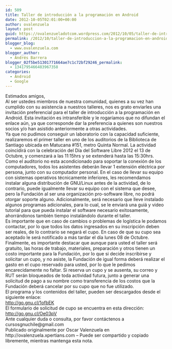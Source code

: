 ```yaml
---
id: 509
title: Taller de introducción a la programación en Android
date: 2012-10-05T02:01:00+00:00
author: ovalenzuela
layout: post
guid: https://ovalenzueladotcom.wordpress.com/2012/10/05/taller-de-introduccion-a-la-programacion-en-android
permalink: /2012/10/taller-de-introduccion-a-la-programacion-en-android.html
blogger_blog:
  - www.ovalenzuela.com
blogger_author:
  - Andrés Barrera
blogger_02f5be51301771664ae7c1c72bf29246_permalink:
  - 1341795466483967358
categories:
  - Android
  - Google
---
```

<div>
  Estimados amigos,
</div>

<div>
</div>

<div>
  Al ser ustedes miembros de nuestra comunidad, quienes a su vez han cumplido con su asistencia a nuestros talleres, nos es grato enviarles una invitación preferencial para el taller de introducción a la programación en Android. Esta invitación es intransferible y le rogaríamos que no difundan el enlace aún, ya que corresponde dar la preferencia a quienes son nuestros socios y/o han asistido anteriormente a otras actividades.
</div>

<div>
</div>

<div>
  Ya que no pudimos conseguir un laboratorio con la capacidad suficiente, realizaremos el primer taller en uno de los auditorios de la Biblioteca de Santiago ubicada en Matucana #151, metro Quinta Normal. La actividad coincidirá con la celebración del Día del Software Libre 2012 el 13 de Octubre, y comenzará a las 11:15hrs y se extenderá hasta las 15:30hrs.
</div>

<div>
</div>

<div>
  Como el auditorio no esta acondicionado para soportar la conexión de los computadores, todos los asistentes deberán llevar 1 extensión eléctrica por persona, junto con su computador personal. En el caso de llevar su equipo con sistemas operativos técnicamente inferiores, les recomendamos instalar alguna distribución de GNU/Linux antes de la actividad, de lo contrario, puede igualmente llevar su equipo con el sistema que desee, pero la Fundación al ser una organización pro-software libre, no podrá otorgar soporte alguno. Adicionalmente, será necesario que lleve instalado algunos programas adicionales, para lo cual, se le enviará una guiá y video tutorial para que pueda instalar el software necesario exitosamente, ahorrándonos también tiempo instalándolo durante el taller.
</div>

<div>
</div>

<div>
  Es importante que en caso de cambios o problemas de logística le podamos contactar, por lo que todos los datos ingresados en su inscripción deben ser reales, de lo contrario se negará el cupo. En caso de que su cupo sea aceptado le será notificado a más tardar el día lunes 08 de Octubre.
</div>

<div>
</div>

<div>
  Finalmente, es importante destacar que aunque para usted el taller será gratuito, las horas de trabajo, materiales, preparación y otros tienen un costo importante para la Fundación, por lo que si decide inscribirse y solicitar un cupo, y no asiste, la Fundación de igual forma deberá realizar el gasto en el cupo reservado para usted, por lo que le pedimos encarecidamente no faltar. Si reserva un cupo y se ausenta, su correo y RUT serán bloqueados de toda actividad futura, junto a generar una solicitud de pago a su nombre como transferencia de los costos que la Fundación deberá cancelar por su cupo que no fue utilizado.
</div>

<div>
</div>

<div>
  El programa y los contenidos del taller, pueden ser descargados desde el siguiente enlace:
</div>

<div>
  <a href="http://go.gnu.cl/1ofbEK">http://go.gnu.cl/1ofbEK</a>
</div>

<div>
</div>

<div>
  El formulario de solicitud de cupo se encuentra en esta dirección:
</div>

<div>
  <a href="http://go.gnu.cl/Oe03pV">http://go.gnu.cl/Oe03pV</a>
</div>

<div>
</div>

<div>
  Ante cualquier duda o consulta, por favor contáctenos a cursosgnuchile@gmail.com
</div>

<div>
  Publicado originalmente por Oscar Valenzuela en http://ovalenzuela.xpertians.com &#8211; Puede ser compartido y copiado libremente, mientras mantenga esta nota.
</div>